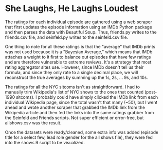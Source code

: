 # She Laughs, He Laughs Loudest

The ratings for each individual episode are gathered using a web scraper that first updates the episode information using an IMDb Python package and then parses the data with Beautiful Soup. Thus, friends.py writes to the friends.csv file, and seinfeld.py writes to the seinfeld.csv file. 

One thing to note for all these ratings is that the "average" that IMDb prints was not used because it is a "Bayesian Average," which means that IMDb attaches a weight to it first to balance out episodes that have few ratings and are therefore vulnerable to extreme reviews. It's a strategy that most rating aggregator sites use. However, since IMDb doesn't tell us their formula, and since they only rate to a single decimal place, we will reconstruct the true averages by summing up the 1s, 2s, ... 9s, and 10s. 

The ratings for all the NYC sitcoms isn't as straightforward. I had to manually trim Wikipedia's list of NYC shows to the ones that counted (post-1990 sitcoms). I probably could have simply clicked the IMDb link from each individual Wikipedia page, since the total wasn't that many (~50), but I went ahead and wrote another scraper that grabbed the IMDb link from the Wikipedia article and then fed the links into the same ratings grabber from the Seinfeld and Friends scripts. Not super efficient or error-free, but allshows.csv was the result.

Once the datasets were ready/cleaned, some extra info was added (episode title for a select few, lead role gender for the all shows file), they were fed into the shows.R script to be visualized.

